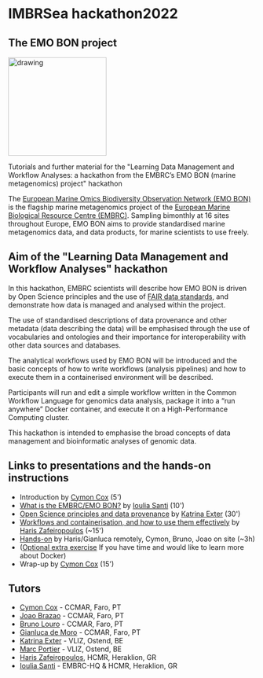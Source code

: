 # IMBRSea hackathon2022

## The EMO BON project

<img src="https://www.embrc.eu/sites/default/files/2021-09/EMO_BON_LOGO_final_Fond_blanc_lettres_aligne%CC%81es_sans_by_embrc.jpg" alt="drawing" width="200"/>

Tutorials and further material for the "Learning Data Management and Workflow Analyses: a hackathon from the EMBRC’s EMO BON (marine metagenomics) project"  hackathon

The [European Marine Omics Biodiversity Observation Network (EMO BON)](https://www.embrc.eu/emo-bon)
is the flagship marine metagenomics project of the [European Marine Biological Resource Centre (EMBRC)](https://embrc.eu/).
Sampling bimonthly at 16 sites throughout Europe, EMO BON aims to provide standardised marine metagenomics data, and data products, for marine scientists to use freely.

## Aim of the "Learning Data Management and Workflow Analyses" hackathon

In this hackathon, EMBRC scientists will describe how EMO BON is driven by Open Science principles and the use of [FAIR data standards](https://www.openaire.eu/how-to-make-your-data-fair), and demonstrate how data is managed and analysed within the project.

The use of standardised descriptions of data provenance and other metadata (data describing the data) will be emphasised through the use of vocabularies and ontologies and their importance for interoperability with other data sources and databases. 

The analytical workflows used by EMO BON will be introduced and the basic concepts of how to write workflows (analysis pipelines) and how to execute them in a containerised environment will be described. 

Participants will run and edit a simple workflow written in the Common Workflow Language for genomics data analysis, package it into a “run anywhere” Docker container, and execute it on a High-Performance Computing cluster. 

This hackathon is intended to emphasise the broad concepts of data management and bioinformatic analyses of genomic data.

## Links to presentations and the hands-on instructions

- Introduction by [Cymon Cox](https://www.ccmar.ualg.pt/users/cymon) (5')
- [What is the EMBRC/EMO BON?](https://docs.google.com/presentation/d/1jnq0UVorBwhv4zQnXcJGINr3mX2mo-OMca5rUW1rXsg/edit#slide=id.g13a86ba458f_2_36) by [Ioulia Santi](https://imbbc.hcmr.gr/user/isanti/) (10')
- [Open Science principles and data provenance](https://docs.google.com/presentation/d/1wJTvFuhTtFfAQ7AR7OXo0lPzYUG54M0vddUIn2-NgrA/edit?usp=sharing) by [Katrina Exter](https://www.vliz.be/en/imis?persid=35548) (30')
- [Workflows and containerisation, and how to use them effectively](https://docs.google.com/presentation/d/1yP4MZ7S8DXM8hPwb5MLmVIeQOccmoU3W_A-xVlUFgGQ/edit?usp=sharing) by [Haris Zafeiropoulos](https://imbbc.hcmr.gr/user/charis-zaf/) (~15')
- [Hands-on](https://github.com/emo-bon/hackathon2022/blob/main/handson_instructions.md) by Haris/Gianluca remotely, Cymon, Bruno, Joao on site (~3h)
- ([Optional extra exercise](https://github.com/emo-bon/hackathon2022/blob/main/Additional_exercise.md) If you have time and would like to learn more about Docker)
- Wrap-up by [Cymon Cox](https://www.ccmar.ualg.pt/users/cymon) (15')
<!-- Exercises - workflow, containerisation, HPC -  - 3 hours -->












## Tutors

- [Cymon Cox](https://www.ccmar.ualg.pt/users/cymon) - CCMAR, Faro, PT
- [Joao Brazao](https://www.ccmar.ualg.pt/en/user/3398) - CCMAR, Faro, PT
- [Bruno Louro](https://www.ccmar.ualg.pt/users/blouro) - CCMAR, Faro, PT
- [Gianluca de Moro](https://www.ccmar.ualg.pt/en/user/676) - CCMAR, Faro, PT
- [Katrina Exter](https://www.vliz.be/en/imis?persid=35548) - VLIZ, Ostend, BE
- [Marc Portier]() - VLIZ, Ostend, BE
- [Haris Zafeiropoulos](https://imbbc.hcmr.gr/user/charis-zaf/), HCMR, Heraklion, GR
- [Ioulia Santi](https://imbbc.hcmr.gr/user/isanti/) - EMBRC-HQ & HCMR, Heraklion, GR

